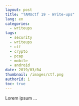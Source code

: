 ```yaml
---
layout: post
title: "TAMUctf 19 - Write-ups"
lang: en
categories:
  - writeups
tags:
  - security
  - writeups
  - ctf
  - crypto
  - pcap
  - mobile
  - android
date: 2019/03/04
thumbnail: /images/ctf.png
authorId: i
toc: true
---
```

Lorem ipsum ...
